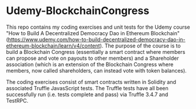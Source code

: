 # Udemy-BlockchainCongress
This repo contains my coding exercises and unit tests for the Udemy course "How to Build A Decentralized Democracy Dao in Ethereum Blockchain" (https://www.udemy.com/how-to-build-decentralized-democracy-dao-in-ethereum-blockchain/learn/v4/content). The purpose of the course is to build a Blockchain Congress (essentially a smart contract where members can propose and vote on payouts to other members) and a Shareholder association (which is an extension of the Blockchain Congress where members, now called shareholders, can instead vote with token balances).

The coding exercises consist of smart contracts written in Solidity and associated Truffle JavasScript tests. The Truffle tests have all been successfully run (i.e. tests complete and pass) via Truffle 3.4.7 and TestRPC.
